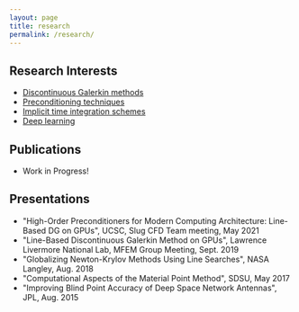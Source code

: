 ```yaml
---
layout: page
title: research
permalink: /research/
---
```


## Research Interests
- [Discontinuous Galerkin methods](https://en.wikipedia.org/wiki/Discontinuous_Galerkin_method)
- [Preconditioning techniques](https://en.wikipedia.org/wiki/Preconditioner)
- [Implicit time integration schemes](https://en.wikipedia.org/wiki/Explicit_and_implicit_methods)
- [Deep learning](https://en.wikipedia.org/wiki/Deep_learning)

## Publications
- Work in Progress!

## Presentations
- "High-Order Preconditioners for Modern Computing Architecture: Line-Based DG on GPUs", UCSC, Slug CFD Team meeting, May 2021
- "Line-Based Discontinuous Galerkin Method on GPUs", Lawrence Livermore National Lab, MFEM Group Meeting, Sept. 2019
- "Globalizing Newton-Krylov Methods Using Line Searches", NASA Langley, Aug. 2018
- "Computational Aspects of the Material Point Method", SDSU, May 2017
- "Improving Blind Point Accuracy of Deep Space Network Antennas", JPL, Aug. 2015

<!-- This is the base Jekyll theme. You can find out more info about customizing your Jekyll theme, as well as basic Jekyll usage documentation at [jekyllrb.com](https://jekyllrb.com/) -->
